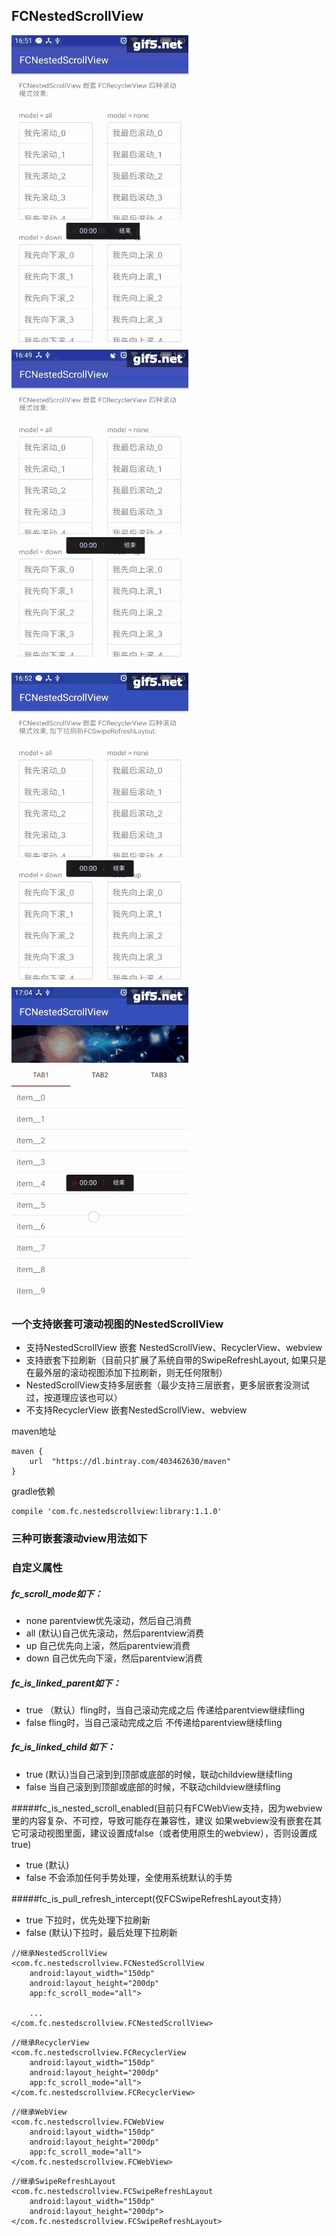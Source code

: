 ## FCNestedScrollView

![滚动](333.gif)  	![fling](444.gif) 


![下拉刷新](222.gif) 	![常用需求](123.gif)

### 一个支持嵌套可滚动视图的NestedScrollView

- 支持NestedScrollView 嵌套 NestedScrollView、RecyclerView、webview
- 支持嵌套下拉刷新（目前只扩展了系统自带的SwipeRefreshLayout, 如果只是在最外层的滚动视图添加下拉刷新，则无任何限制）
- NestedScrollView支持多层嵌套（最少支持三层嵌套，更多层嵌套没测试过，按道理应该也可以）
- 不支持RecyclerView 嵌套NestedScrollView、webview


maven地址

```
maven {
    url  "https://dl.bintray.com/403462630/maven"
}
```
gradle依赖

```
compile 'com.fc.nestedscrollview:library:1.1.0'

```

### 三种可嵌套滚动view用法如下

### 自定义属性

##### fc\_scroll\_mode如下：

- none parentview优先滚动，然后自己消费
- all (默认)自己优先滚动，然后parentview消费
- up 自己优先向上滚，然后parentview消费
- down 自己优先向下滚，然后parentview消费

##### fc\_is_linked\_parent如下：

- true （默认）fling时，当自己滚动完成之后 传递给parentview继续fling
- false fling时，当自己滚动完成之后 不传递给parentview继续fling

##### fc\_is\_linked\_child 如下：

- true (默认)当自己滚到到顶部或底部的时候，联动childview继续fling
- false 当自己滚到到顶部或底部的时候，不联动childview继续fling

#####fc\_is\_nested\_scroll\_enabled(目前只有FCWebView支持，因为webview里的内容复杂、不可控，导致可能存在兼容性，建议 如果webview没有嵌套在其它可滚动视图里面，建议设置成false（或者使用原生的webview），否则设置成true)

- true (默认)
- false 不会添加任何手势处理，全使用系统默认的手势

#####fc\_is\_pull\_refresh\_intercept(仅FCSwipeRefreshLayout支持）

- true 下拉时，优先处理下拉刷新
- false (默认)下拉时，最后处理下拉刷新

```
//继承NestedScrollView
<com.fc.nestedscrollview.FCNestedScrollView
    android:layout_width="150dp"
    android:layout_height="200dp"
    app:fc_scroll_mode="all">
    
	...
</com.fc.nestedscrollview.FCNestedScrollView>

```

```
//继承RecyclerView
<com.fc.nestedscrollview.FCRecyclerView
    android:layout_width="150dp"
    android:layout_height="200dp"
    app:fc_scroll_mode="all">
</com.fc.nestedscrollview.FCRecyclerView>

```

```
//继承WebView
<com.fc.nestedscrollview.FCWebView
    android:layout_width="150dp"
    android:layout_height="200dp"
    app:fc_scroll_mode="all">
</com.fc.nestedscrollview.FCWebView>

```

```
//继承SwipeRefreshLayout
<com.fc.nestedscrollview.FCSwipeRefreshLayout
    android:layout_width="150dp"
    android:layout_height="200dp">
</com.fc.nestedscrollview.FCSwipeRefreshLayout>

```




